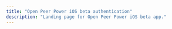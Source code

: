 ```yaml
---
title: "Open Peer Power iOS beta authentication"
description: "Landing page for Open Peer Power iOS beta app."
---
```


<link rel='redirect_uri' href='openpeerpower-beta://auth-callback'>
<script>document.location.href = '/docs/ecosystem/ios';</script>
